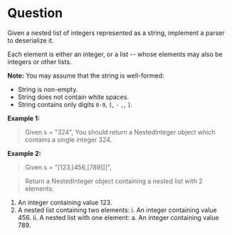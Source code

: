 
# Question

Given a nested list of integers represented as a string, implement a parser to deserialize it.

Each element is either an integer, or a list -- whose elements may also be integers or other lists.

**Note:**  You may assume that the string is well-formed:

- String is non-empty.
- String does not contain white spaces.
- String contains only digits  `0-9`,  `[`,  `-`  `,`,  `]`.

**Example 1:**

> Given s = "324",
> You should return a NestedInteger object which contains a single integer 324.

**Example 2:**

> Given s = "[123,[456,[789]]]",

> Return a NestedInteger object containing a nested list with 2 elements:

1. An integer containing value 123.
2. A nested list containing two elements:
    i.  An integer containing value 456.
    ii. A nested list with one element: a. An integer containing value 789.

